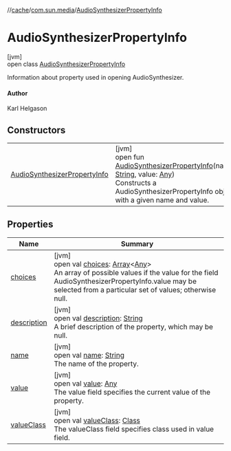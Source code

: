 //[cache](../../../index.md)/[com.sun.media](../index.md)/[AudioSynthesizerPropertyInfo](index.md)

# AudioSynthesizerPropertyInfo

[jvm]\
open class [AudioSynthesizerPropertyInfo](index.md)

Information about property used in opening AudioSynthesizer.

#### Author

Karl Helgason

## Constructors

| | |
|---|---|
| [AudioSynthesizerPropertyInfo](-audio-synthesizer-property-info.md) | [jvm]<br>open fun [AudioSynthesizerPropertyInfo](-audio-synthesizer-property-info.md)(name: [String](https://docs.oracle.com/javase/8/docs/api/java/lang/String.html), value: [Any](https://kotlinlang.org/api/latest/jvm/stdlib/kotlin/-any/index.html))<br>Constructs a AudioSynthesizerPropertyInfo object with a given name and value. |

## Properties

| Name | Summary |
|---|---|
| [choices](choices.md) | [jvm]<br>open val [choices](choices.md): [Array](https://kotlinlang.org/api/latest/jvm/stdlib/kotlin/-array/index.html)&lt;[Any](https://kotlinlang.org/api/latest/jvm/stdlib/kotlin/-any/index.html)&gt;<br>An array of possible values if the value for the field AudioSynthesizerPropertyInfo.value may be selected from a particular set of values; otherwise null. |
| [description](description.md) | [jvm]<br>open val [description](description.md): [String](https://docs.oracle.com/javase/8/docs/api/java/lang/String.html)<br>A brief description of the property, which may be null. |
| [name](name.md) | [jvm]<br>open val [name](name.md): [String](https://docs.oracle.com/javase/8/docs/api/java/lang/String.html)<br>The name of the property. |
| [value](value.md) | [jvm]<br>open val [value](value.md): [Any](https://kotlinlang.org/api/latest/jvm/stdlib/kotlin/-any/index.html)<br>The value field specifies the current value of the property. |
| [valueClass](value-class.md) | [jvm]<br>open val [valueClass](value-class.md): [Class](https://docs.oracle.com/javase/8/docs/api/java/lang/Class.html)<br>The valueClass field specifies class used in value field. |
